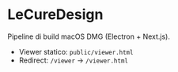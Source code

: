 # LeCureDesign

Pipeline di build macOS DMG (Electron + Next.js).

- Viewer statico: `public/viewer.html`
- Redirect: `/viewer` → `/viewer.html`
